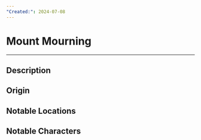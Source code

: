 ```yaml
---
"Created:": 2024-07-08
---
```

# Mount Mourning
---
## Description




## Origin





## Notable Locations





## Notable Characters

